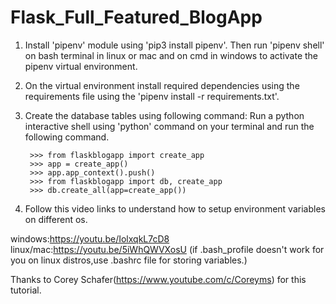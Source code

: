 # Flask_Full_Featured_BlogApp

1. Install 'pipenv' module using 'pip3 install pipenv'. Then run 'pipenv shell' on bash terminal in linux or mac and on cmd in windows to activate the pipenv virtual environment.

2. On the virtual environment install required dependencies using the requirements file using the 'pipenv install -r requirements.txt'.

3. Create the database tables using following command: Run a python interactive shell using 'python' command on your terminal and run the following command.

		>>> from flaskblogapp import create_app
		>>> app = create_app()
		>>> app.app_context().push()
		>>> from flaskblogapp import db, create_app
		>>> db.create_all(app=create_app())

4. Follow this video links to understand how to setup environment variables on different os.

windows:https://youtu.be/IolxqkL7cD8
linux/mac:https://youtu.be/5iWhQWVXosU (if .bash_profile doesn't work for you on linux distros,use .bashrc file for storing variables.)

Thanks to Corey Schafer(https://www.youtube.com/c/Coreyms) for this tutorial.

